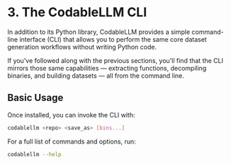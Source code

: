 # 3. The CodableLLM CLI

In addition to its Python library, CodableLLM provides a simple command-line interface (CLI) that allows you to perform the same core dataset generation workflows without writing Python code.

If you've followed along with the previous sections, you'll find that the CLI mirrors those same capabilities — extracting functions, decompiling binaries, and building datasets — all from the command line.

## Basic Usage

Once installed, you can invoke the CLI with:

```bash
codablellm <repo> <save_as> [bins...]
```

For a full list of commands and options, run:

```bash
codablellm --help
```
